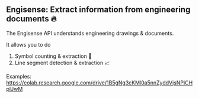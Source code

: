 ## Engisense: Extract information from engineering documents 🔥

The Engisense API understands engineering drawings & documents.

It allows you to do 

1. Symbol counting & extraction 🔢
2. Line segment detection & extraction 📈


Examples:
https://colab.research.google.com/drive/1B5gNg3cKMl0a5nnZyddVjsNPiCHpIJwM
